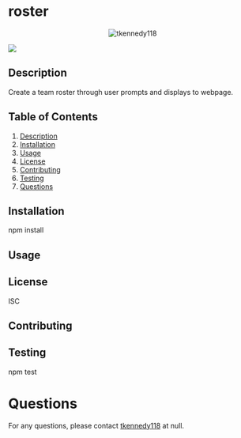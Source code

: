 # roster 
<center><img src="https://avatars3.githubusercontent.com/u/16977628?s=25&v=4" alt="tkennedy118" /></center>

![](https://img.shields.io/badge/random-badge-blue?style=flat-square)

<a name="description"></a>
## Description
Create a team roster through user prompts and displays to webpage.

## Table of Contents
1. [ Description ](#description)
2. [ Installation ](#installation)
3. [ Usage ](#usage)
4. [ License ](#license)
5. [ Contributing ](#contributing)
6. [ Testing ](#testing)
7. [ Questions ](#questions)

<a name="installation"></a>
## Installation
npm install

<a name="usage"></a>
## Usage


<a name="license"></a>
## License
ISC

<a name="contributing"></a>
## Contributing


<a name="testing"></a>
## Testing
npm test

<a name="questions"></a><a name="description"></a>
# Questions
For any questions, please contact [tkennedy118](http://github.com/tkennedy118) at null.
